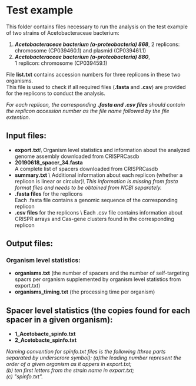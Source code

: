 # Test example

This folder contains files necessary to run the analysis on the test example of two strains of Acetobacteraceae bacterium:

1. ***Acetobacteraceae bacterium (a-proteobacteria) 868***,
2 replicons: chromosome (CP039460.1) and plasmid (CP039461.1)
2. ***Acetobacteraceae bacterium (a-proteobacteria) 880***,<br>
1 replicon: chromosome (CP039459.1)


File __list.txt__ contains accession numbers for three replicons in these two organisms.\
This file is used to check if all required files (__.fasta__ and __.csv__) are provided for the replicons to conduct the analysis.

_For each replicon, the corresponding __.fasta and .csv files__ should contain the replicon accession number as the file name followed by the file extention._


## Input files:
* __export.txt__\ 
Organism level statistics and information about the analyzed genome assembly downloaded from CRISPRCasdb 
* __20190618_spacer_34.fasta__\
A complete list of spacers downloaded from CRISPRCasdb
* __summary.txt__ \ 
Additional information about each replicon (whether a replicon is linear or circular)\ 
_This information is missing from fasta format files and needs to be obtained from NCBI separately._
* __.fasta files__ for the replicons \
Each .fasta file contains a genomic sequence of the corresponding replicon 
* __.csv files__ for the replicons \ 
Each .csv file contains information about CRISPR arrays and Cas-gene clusters found in the corresponding replicon

## Output files:

### Organism level statistics:
* __organisms.txt__ (the number of spacers and the number of self-targeting spacrs per organism supplemented by organism level statistics from export.txt)
* __organisms_timing.txt__ (the processing time per organism)

## Spacer level statistics (the copies found for each spacer in a given organism):
* __1_Acetobacte_spinfo.txt__
* __2_Acetobacte_spinfo.txt__ 

_Naming convention for spinfo.txt files is the following (three parts separated by underscrore symbol):
(a)the leading number represent the order of a given organism as it appers in export.txt;\
(b) ten first letters from the strain name in export.txt;\
(c) "spinfo.txt"._


